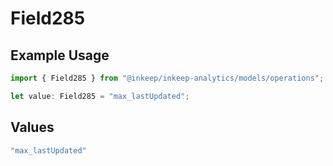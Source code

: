 # Field285

## Example Usage

```typescript
import { Field285 } from "@inkeep/inkeep-analytics/models/operations";

let value: Field285 = "max_lastUpdated";
```

## Values

```typescript
"max_lastUpdated"
```
